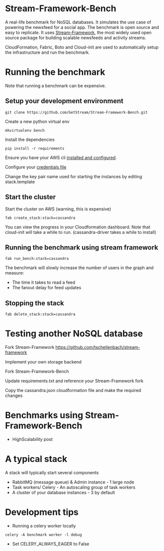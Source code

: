 
# Stream-Framework-Bench

A real-life benchmark for NoSQL databases. It simulates the use case of powering the newsfeed for a social app. The benchmark is open source and easy to replicate. It uses [Stream-Framework](https://github.com/tschellenbach/stream-framework), the most widely used open source package for building scalable newsfeeds and activity streams. 

CloudFormation, Fabric, Boto and Cloud-init are used to automatically setup the infrastructure and run the benchmark.

# Running the benchmark

Note that running a benchmark can be expensive. 

## Setup your development environment

```
git clone https://github.com/GetStream/Stream-Framework-Bench.git
```

Create a new python virtual env

```
mkvirtualenv bench
```

Install the dependencies

```
pip install -r requirements
```

Ensure you have your AWS cli [installed and configured](http://docs.aws.amazon.com/cli/latest/userguide/installing.html).

Configure your [credentials file](https://boto3.readthedocs.org/en/latest/guide/quickstart.html#configuration)

Change the key pair name used for starting the instances by editing stack.template

## Start the cluster

Start the cluster on AWS (warning, this is expensive)

```
fab create_stack:stack=cassandra
```

You can view the progress in your Cloudformation dashboard.
Note that cloud-init will take a while to run. (cassandra-driver takes a while to install)

## Running the benchmark using stream framework

```
fab run_bench:stack=cassandra
```

The benchmark will slowly increase the number of users in the graph
and measure:

* The time it takes to read a feed
* The fanout delay for feed updates

## Stopping the stack

```
fab delete_stack:stack=cassandra
```

# Testing another NoSQL database

Fork Stream-Framework
https://github.com/tschellenbach/stream-framework

Implement your own storage backend

Fork Stream-Framework-Bench

Update requirements.txt and reference your Stream-Framework fork

Copy the cassandra.json cloudformation file and make the required changes

# Benchmarks using Stream-Framework-Bench

* HighScalability post

# A typical stack

A stack will typically start several components

* RabbitMQ (message queue) & Admin instance - 1 large node
* Task workers/ Celery - An autoscaling group of task workers
* A cluster of your database instances - 3 by default

# Development tips

* Running a celery worker locally 

```
celery -A benchmark worker -l debug
```

* Set CELERY_ALWAYS_EAGER to False
